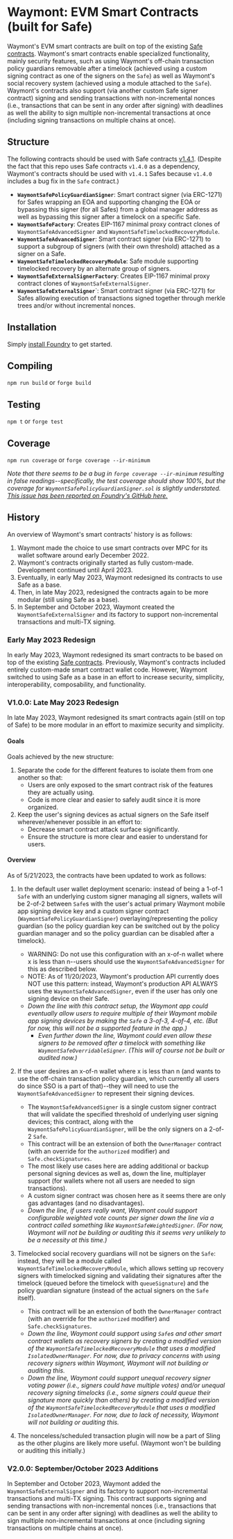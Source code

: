 # Waymont: EVM Smart Contracts (built for Safe)

Waymont's EVM smart contracts are built on top of the existing [Safe contracts](https://github.com/safe-global/safe-contracts). Waymont's smart contracts enable specialized functionality, mainly security features, such as using Waymont's off-chain transaction policy guardians removable after a timelock (achieved using a custom signing contract as one of the signers on the `Safe`) as well as Waymont's social recovery system (achieved using a module attached to the `Safe`). Waymont's contracts also support (via another custom Safe signer contract) signing and sending transactions with non-incremental nonces (i.e., transactions that can be sent in any order after signing) with deadlines as well the ability to sign multiple non-incremental transactions at once (including signing transactions on multiple chains at once).

## Structure

The following contracts should be used with Safe contracts [v1.4.1](https://github.com/safe-global/safe-contracts/tree/v1.4.1). (Despite the fact that this repo uses Safe contracts `v1.4.0` as a dependency, Waymont's contracts should be used with `v1.4.1` Safes because `v1.4.0` includes a bug fix in the `Safe` contract.)

- **`WaymontSafePolicyGuardianSigner`**: Smart contract signer (via ERC-1271) for Safes wrapping an EOA and supporting changing the EOA or bypassing this signer (for all Safes) from a global manager address as well as bypassing this signer after a timelock on a specific Safe.
- **`WaymontSafeFactory`**: Creates EIP-1167 minimal proxy contract clones of `WaymontSafeAdvancedSigner` and `WaymontSafeTimelockedRecoveryModule`.
- **`WaymontSafeAdvancedSigner`**: Smart contract signer (via ERC-1271) to support a subgroup of signers (with their own threshold) attached as a signer on a Safe.
- **`WaymontSafeTimelockedRecoveryModule`**: Safe module supporting timelocked recovery by an alternate group of signers.
- **`WaymontSafeExternalSignerFactory`**: Creates EIP-1167 minimal proxy contract clones of `WaymontSafeExternalSigner`.
- **`WaymontSafeExternalSigner`**`: Smart contract signer (via ERC-1271) for Safes allowing execution of transactions signed together through merkle trees and/or without incremental nonces.

## Installation

Simply [install Foundry](https://book.getfoundry.sh/getting-started/installation) to get started.

## Compiling

`npm run build` or `forge build`

## Testing

`npm t` or `forge test`

## Coverage

`npm run coverage` or `forge coverage --ir-minimum`

*Note that there seems to be a bug in `forge coverage --ir-minimum` resulting in false readings--specifically, the test coverage should show 100%, but the coverage for `WaymontSafePolicyGuardianSigner.sol` is slightly understated. [This issue has been reported on Foundry's GitHub here.](https://github.com/foundry-rs/foundry/issues/6156)*

## History

An overview of Waymont's smart contracts' history is as follows:

1. Waymont made the choice to use smart contracts over MPC for its wallet software around early December 2022.
2. Waymont's contracts originally started as fully custom-made. Development continued until April 2023.
3. Eventually, in early May 2023, Waymont redesigned its contracts to use Safe as a base.
4. Then, in late May 2023, redesigned the contracts again to be more modular (still using Safe as a base).
5. In September and October 2023, Waymont created the `WaymontSafeExternalSigner` and its factory to support non-incremental transactions and multi-TX signing.

### Early May 2023 Redesign

In early May 2023, Waymont redesigned its smart contracts to be based on top of the existing [Safe contracts](https://github.com/safe-global/safe-contracts). Previously, Waymont's contracts included entirely custom-made smart contract wallet code. However, Waymont switched to using Safe as a base in an effort to increase security, simplicity, interoperability, composability, and functionality.

### V1.0.0: Late May 2023 Redesign

In late May 2023, Waymont redesigned its smart contracts again (still on top of Safe) to be more modular in an effort to maximize security and simplicity.

#### Goals

Goals achieved by the new structure:

1. Separate the code for the different features to isolate them from one another so that:
    - Users are only exposed to the smart contract risk of the features they are actually using.
    - Code is more clear and easier to safely audit since it is more organized.
2. Keep the user's signing devices as actual signers on the Safe itself wherever/whenever possible in an effort to:
    - Decrease smart contract attack surface significantly.
    - Ensure the structure is more clear and easier to understand for users.

#### Overview

As of 5/21/2023, the contracts have been updated to work as follows:

1. In the default user wallet deployment scenario: instead of being a 1-of-1 `Safe` with an underlying custom signer managing all signers, wallets will be 2-of-2 between `Safe`s with the user's actual primary Waymont mobile app signing device key and a custom signer contract (`WaymontSafePolicyGuardianSigner`) overlaying/representing the policy guardian (so the policy guardian key can be switched out by the policy guardian manager and so the policy guardian can be disabled after a timelock).
    - WARNING: Do not use this configuration with an x-of-n wallet where x is less than n--users should use the `WaymontSafeAdvancedSigner` for this as described below.
    - NOTE: As of 11/20/2023, Waymont's production API currently does NOT use this pattern: instead, Waymont's production API ALWAYS uses the `WaymontSafeAdvancedSigner`, even if the user has only one signing device on their Safe.
    - *Down the line with this contract setup, the Waymont app could eventually allow users to require multiple of their Waymont mobile app signing devices by making the `Safe` a 3-of-3, 4-of-4, etc. (But for now, this will not be a supported feature in the app.)*
        - *Even further down the line, Waymont could even allow these signers to be removed after a timelock with something like `WaymontSafeOverridableSigner`. (This will of course not be built or audited now.)*

2. If the user desires an x-of-n wallet where x is less than n (and wants to use the off-chain transaction policy guardian, which currently all users do since SSO is a part of that)--they will need to use the `WaymontSafeAdvancedSigner` to represent their signing devices.
    - The `WaymontSafeAdvancedSigner` is a single custom signer contract that will validate the specified threshold of underlying user signing devices; this contract, along with the `WaymontSafePolicyGuardianSigner`, will be the only signers on a 2-of-2 `Safe`.
    - This contract will be an extension of both the `OwnerManager` contract (with an override for the `authorized` modifier) and `Safe.checkSignatures`.
    - The most likely use cases here are adding additional or backup personal signing devices as well as, down the line, multiplayer support (for wallets where not all users are needed to sign transactions).
    - A custom signer contract was chosen here as it seems there are only gas advantages (and no disadvantages).
    - *Down the line, if users really want, Waymont could support configurable weighted vote counts per signer down the line via a contract called something like `WaymontSafeWeightedSigner`. (For now, Waymont will not be building or auditing this it seems very unlikely to be a necessity at this time.)*

3. Timelocked social recovery guardians will not be signers on the `Safe`: instead, they will be a module called `WaymontSafeTimelockedRecoveryModule`, which allows setting up recovery signers with timelocked signing and validating their signatures after the timelock (queued before the timelock with `queueSignature`) and the policy guardian signature (instead of the actual signers on the `Safe` itself).
    - This contract will be an extension of both the `OwnerManager` contract (with an override for the `authorized` modifier) and `Safe.checkSignatures`.
    - *Down the line, Waymont could support using `Safe`s and other smart contract wallets as recovery signers by creating a modified version of the `WaymontSafeTimelockedRecoveryModule` that uses a modified `IsolatedOwnerManager`. For now, due to privacy concerns with using recovery signers within Waymont, Waymont will not building or auditing this.*
    - *Down the line, Waymont could support unequal recovery signer voting power (i.e., signers could have multiple votes) and/or unequal recovery signing timelocks (i.e., some signers could queue their signature more quickly than others) by creating a modified version of the `WaymontSafeTimelockedRecoveryModule` that uses a modified `IsolatedOwnerManager`. For now, due to lack of necessity, Waymont will not building or auditing this.*

4. The nonceless/scheduled transaction plugin will now be a part of Sling as the other plugins are likely more useful. (Waymont won't be building or auditing this initially.)

### V2.0.0: September/October 2023 Additions

In September and October 2023, Waymont added the `WaymontSafeExternalSigner` and its factory to support non-incremental transactions and multi-TX signing. This contract supports signing and sending transactions with non-incremental nonces (i.e., transactions that can be sent in any order after signing) with deadlines as well the ability to sign multiple non-incremental transactions at once (including signing transactions on multiple chains at once).
